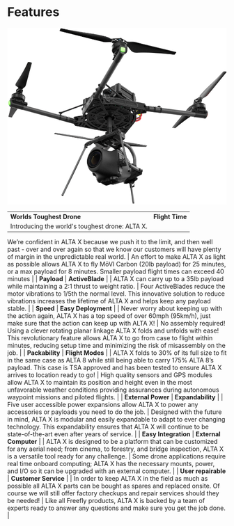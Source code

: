 # Features

![](../../.gitbook/assets/image%20%2827%29.png)

|  |  |
| :--- | :--- |
| **Worlds Toughest Drone** | **Flight Time** |
| Introducing the world's toughest drone: ALTA X. 
We’re confident in ALTA X because we push it to the limit, and then well past - over and over again so that we know our customers will have plenty of margin in the unpredictable real world.
 | An effort to make ALTA X as light as possible allows ALTA X to fly MōVI Carbon \(20lb payload\) for 25 minutes, or a max payload for 8 minutes. Smaller payload flight times can exceed 40 minutes
 |
| **Payload**
 | **ActiveBlade** |
| ALTA X can carry up to a 35lb payload while maintaining a 2:1 thrust to weight ratio.
 | Four ActiveBlades reduce the motor vibrations to 1/5th the normal level. This innovative solution to reduce vibrations increases the lifetime of ALTA X and helps keep any payload stable.
 |
| **Speed**
 | **Easy Deployment**
 |
| Never worry about keeping up with the action again, ALTA X has a top speed of over 60mph \(95km/h\), just make sure that the action can keep up with ALTA X! | No assembly required! Using a clever rotating planar linkage ALTA X folds and unfolds with ease! This revolutionary feature allows ALTA X to go from case to flight within minutes, reducing setup time and minimizing the risk of misassembly on the job.
 |
| **Packability**
 | **Flight Modes**
 |
| ALTA X folds to 30% of its full size to fit in the same case as ALTA 8 while still being able to carry 175% ALTA 8’s payload. This case is TSA approved and has been tested to ensure ALTA X arrives to location ready to go!
 | High quality sensors and GPS modules allow ALTA X to maintain its position and height even in the most unfavorable weather conditions providing assurances during autonomous waypoint missions and piloted flights.
 |
| **External Power**
 | **Expandability**
 |
| Five user accessible power expansions allow ALTA X to power any accessories or payloads you need to do the job.  | Designed with the future in mind, ALTA X is modular and easily expandable to adapt to ever changing technology. This expandability ensures that ALTA X will continue to be state-of-the-art even after years of service.
 |
| **Easy Integration**
 | **External Computer**
 |
| ALTA X is designed to be a platform that can be customized for any aerial need; from cinema, to forestry, and bridge inspection, ALTA X is a versatile tool ready for any challenge.  | Some drone applications require real time onboard computing; ALTA X has the necessary mounts, power, and I/O so it can be upgraded with an external computer. |
| **User repairable** 
 | **Customer Service**
 |
| In order to keep ALTA X in the field as much as possible all ALTA X parts can be bought as spares and replaced onsite. Of course we will still offer factory checkups and repair services should they be needed!
 | Like all Freefly products, ALTA X is backed by a team of experts ready to answer any questions and make sure you get the job done.
 |

